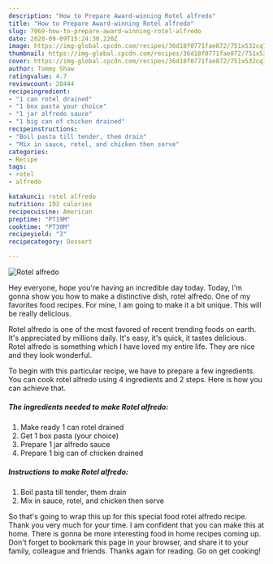 ```yaml
---
description: "How to Prepare Award-winning Rotel alfredo"
title: "How to Prepare Award-winning Rotel alfredo"
slug: 7069-how-to-prepare-award-winning-rotel-alfredo
date: 2020-09-09T15:24:30.220Z
image: https://img-global.cpcdn.com/recipes/36d18f0771fae872/751x532cq70/rotel-alfredo-recipe-main-photo.jpg
thumbnail: https://img-global.cpcdn.com/recipes/36d18f0771fae872/751x532cq70/rotel-alfredo-recipe-main-photo.jpg
cover: https://img-global.cpcdn.com/recipes/36d18f0771fae872/751x532cq70/rotel-alfredo-recipe-main-photo.jpg
author: Tommy Shaw
ratingvalue: 4.7
reviewcount: 28444
recipeingredient:
- "1 can rotel drained"
- "1 box pasta your choice"
- "1 jar alfredo sauce"
- "1 big can of chicken drained"
recipeinstructions:
- "Boil pasta till tender, them drain"
- "Mix in sauce, rotel, and chicken then serve"
categories:
- Recipe
tags:
- rotel
- alfredo

katakunci: rotel alfredo 
nutrition: 193 calories
recipecuisine: American
preptime: "PT19M"
cooktime: "PT30M"
recipeyield: "3"
recipecategory: Dessert

---
```



![Rotel alfredo](https://img-global.cpcdn.com/recipes/36d18f0771fae872/751x532cq70/rotel-alfredo-recipe-main-photo.jpg)

Hey everyone, hope you're having an incredible day today. Today, I'm gonna show you how to make a distinctive dish, rotel alfredo. One of my favorites food recipes. For mine, I am going to make it a bit unique. This will be really delicious.

Rotel alfredo is one of the most favored of recent trending foods on earth. It's appreciated by millions daily. It's easy, it's quick, it tastes delicious. Rotel alfredo is something which I have loved my entire life. They are nice and they look wonderful.




To begin with this particular recipe, we have to prepare a few ingredients. You can cook rotel alfredo using 4 ingredients and 2 steps. Here is how you can achieve that.

<!--inarticleads1-->

##### The ingredients needed to make Rotel alfredo:

1. Make ready 1 can rotel drained
1. Get 1 box pasta (your choice)
1. Prepare 1 jar alfredo sauce
1. Prepare 1 big can of chicken drained




<!--inarticleads2-->

##### Instructions to make Rotel alfredo:

1. Boil pasta till tender, them drain
1. Mix in sauce, rotel, and chicken then serve




So that's going to wrap this up for this special food rotel alfredo recipe. Thank you very much for your time. I am confident that you can make this at home. There is gonna be more interesting food in home recipes coming up. Don't forget to bookmark this page in your browser, and share it to your family, colleague and friends. Thanks again for reading. Go on get cooking!

